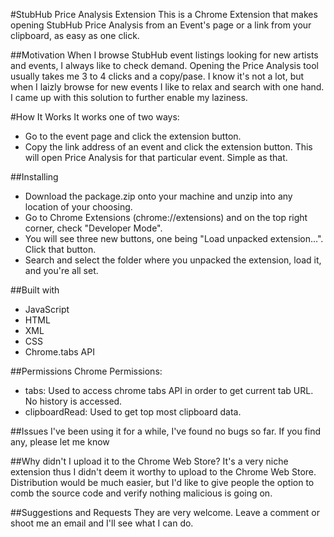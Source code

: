 #StubHub Price Analysis Extension
This is a Chrome Extension that makes opening StubHub Price Analysis from an Event's page or a link from your clipboard,
as easy as one click.

##Motivation
When I browse StubHub event listings looking for new artists and events, I always like to check demand. Opening the Price
Analysis tool usually takes me 3 to 4 clicks and a copy/pase. I know it's not a lot, but when I laizly browse for new
events I like to relax and search with one hand. I came up with this solution to further enable my laziness.

#How It Works
It works one of two ways:
- Go to the event page and click the extension button.
- Copy the link address of an event and click the extension button.
This will open Price Analysis for that particular event. Simple as that.

##Installing
- Download the package.zip onto your machine and unzip into any location of your choosing.
- Go to Chrome Extensions (chrome://extensions) and on the top right corner, check "Developer Mode".
- You will see three new buttons, one being "Load unpacked extension...". Click that button.
- Search and select the folder where you unpacked the extension, load it, and you're all set.

##Built with
- JavaScript
- HTML
- XML
- CSS
- Chrome.tabs API

##Permissions
Chrome Permissions:
- tabs: Used to access chrome tabs API in order to get current tab URL. No history is accessed.
- clipboardRead: Used to get top most clipboard data.

##Issues
I've been using it for a while, I've found no bugs so far. If you find any, please let me know

##Why didn't I upload it to the Chrome Web Store?
It's a very niche extension thus I didn't deem it worthy to upload to the Chrome Web Store. Distribution
would be much easier, but I'd like to give people the option to comb the source code and verify nothing 
malicious is going on.

##Suggestions and Requests
They are very welcome. Leave a comment or shoot me an email and I'll see what I can do.